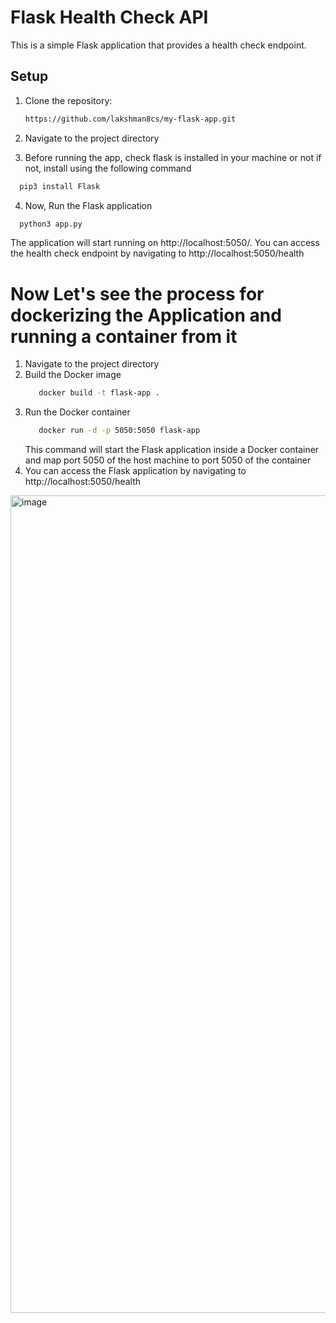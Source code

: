 # Flask Health Check API

This is a simple Flask application that provides a health check endpoint.

## Setup

1. Clone the repository:

   ```bash
   https://github.com/lakshman8cs/my-flask-app.git
   ```
2. Navigate to the project directory
3. Before running the app, check flask is installed in your machine or not if not, install using the following command
```bash
  pip3 install Flask
```
4. Now, Run the Flask application
```bash
  python3 app.py
```
The application will start running on http://localhost:5050/. You can access the health check endpoint by navigating to http://localhost:5050/health

# Now Let's see the process for dockerizing the Application and running a container from it

1. Navigate to the project directory
2. Build the Docker image
   ```bash
      docker build -t flask-app .
   ```
3. Run the Docker container
   ```bash
      docker run -d -p 5050:5050 flask-app
   ```
   This command will start the Flask application inside a Docker container and map port 5050 of the host machine to port 5050 of the container
4. You can access the Flask application by navigating to http://localhost:5050/health

<img width="1308" alt="image" src="https://github.com/lakshman8cs/my-flask-app/assets/62003533/36d1d622-94b1-485a-a834-1edbc51f1957">

